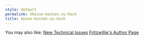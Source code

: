 ```yaml
---
style: default
permalink: Xkeine-kosten-zu-hoch
title: keine-kosten-zu-hoch
---
```

You may also like:
[New Technical Issues](http://scp-wiki.net/new-technical-issues)
[Fritzwillie's Author Page](http://scp-wiki.net/fritzwillie-s-author-page)